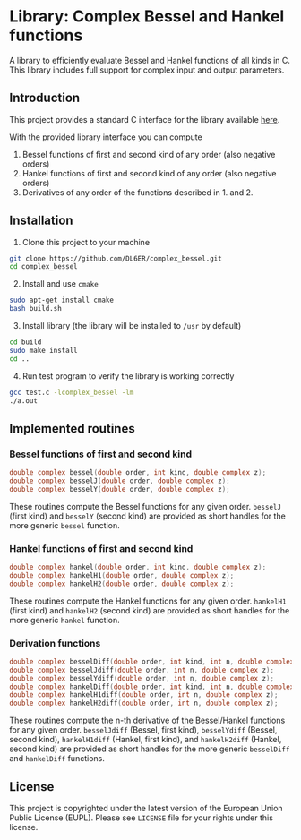 # Library: Complex Bessel and Hankel functions
A library to efficiently evaluate Bessel and Hankel functions of all kinds in C. This library includes full support for complex input and output parameters.

## Introduction

This project provides a standard C interface for the library available [here](https://github.com/valandil/complex_bessel).

With the provided library interface you can compute

1. Bessel functions of first and second kind of any order (also negative orders)
2. Hankel functions of first and second kind of any order (also negative orders)
3. Derivatives of any order of the functions described in 1. and 2.

## Installation

1. Clone this project to your machine
  ```bash
  git clone https://github.com/DL6ER/complex_bessel.git
  cd complex_bessel
  ```

2. Install and use `cmake`
  ```bash
  sudo apt-get install cmake
  bash build.sh
  ```

3. Install library (the library will be installed to `/usr` by default)
  ```bash
  cd build
  sudo make install
  cd ..
  ```

4. Run test program to verify the library is working correctly
  ```bash
  gcc test.c -lcomplex_bessel -lm
  ./a.out
  ```

## Implemented routines

### Bessel functions of first and second kind
```c
double complex bessel(double order, int kind, double complex z);
double complex besselJ(double order, double complex z);
double complex besselY(double order, double complex z);
```
These routines compute the Bessel functions for any given order. `besselJ` (first kind) and `besselY` (second kind) are provided as short handles for the more generic `bessel` function.

### Hankel functions of first and second kind
```c
double complex hankel(double order, int kind, double complex z);
double complex hankelH1(double order, double complex z);
double complex hankelH2(double order, double complex z);
```
These routines compute the Hankel functions for any given order. `hankelH1` (first kind) and `hankelH2` (second kind) are provided as short handles for the more generic `hankel` function.

### Derivation functions
```c
double complex besselDiff(double order, int kind, int n, double complex z);
double complex besselJdiff(double order, int n, double complex z);
double complex besselYdiff(double order, int n, double complex z);
double complex hankelDiff(double order, int kind, int n, double complex z);
double complex hankelH1diff(double order, int n, double complex z);
double complex hankelH2diff(double order, int n, double complex z);
```
These routines compute the n-th derivative of the Bessel/Hankel functions for any given order. `besselJdiff` (Bessel, first kind), `besselYdiff` (Bessel, second kind), `hankelH1diff` (Hankel, first kind), and `hankelH2diff` (Hankel, second kind) are provided as short handles for the more generic `besselDiff` and `hankelDiff` functions.

## License
This project is copyrighted under the latest version of the European Union Public License (EUPL).
Please see `LICENSE` file for your rights under this license.
